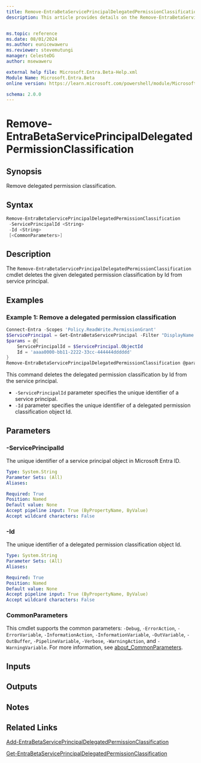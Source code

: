 ```yaml
---
title: Remove-EntraBetaServicePrincipalDelegatedPermissionClassification
description: This article provides details on the Remove-EntraBetaServicePrincipalDelegatedPermissionClassification command.


ms.topic: reference
ms.date: 08/01/2024
ms.author: eunicewaweru
ms.reviewer: stevemutungi
manager: CelesteDG
author: msewaweru

external help file: Microsoft.Entra.Beta-Help.xml
Module Name: Microsoft.Entra.Beta
online version: https://learn.microsoft.com/powershell/module/Microsoft.Entra.Beta/Remove-EntraBetaServicePrincipalDelegatedPermissionClassification

schema: 2.0.0
---
```


# Remove-EntraBetaServicePrincipalDelegatedPermissionClassification

## Synopsis

Remove delegated permission classification.

## Syntax

```powershell
Remove-EntraBetaServicePrincipalDelegatedPermissionClassification
 -ServicePrincipalId <String>
 -Id <String>
 [<CommonParameters>]
```

## Description

The `Remove-EntraBetaServicePrincipalDelegatedPermissionClassification` cmdlet deletes the given delegated permission classification by Id from service principal.

## Examples

### Example 1: Remove a delegated permission classification

```powershell
Connect-Entra -Scopes 'Policy.ReadWrite.PermissionGrant'
$ServicePrincipal = Get-EntraBetaServicePrincipal -Filter "DisplayName eq '<service-principal-display-name>'"
$params = @{
    ServicePrincipalId = $ServicePrincipal.ObjectId
    Id = 'aaaa0000-bb11-2222-33cc-444444dddddd'
}
Remove-EntraBetaServicePrincipalDelegatedPermissionClassification @params
```

This command deletes the delegated permission classification by Id from the service principal.

- `-ServicePrincipalId` parameter specifies the unique identifier of a service principal.
- `-Id` parameter specifies the unique identifier of a delegated permission classification object Id.

## Parameters

### -ServicePrincipalId

The unique identifier of a service principal object in Microsoft Entra ID.

```yaml
Type: System.String
Parameter Sets: (All)
Aliases:

Required: True
Position: Named
Default value: None
Accept pipeline input: True (ByPropertyName, ByValue)
Accept wildcard characters: False
```

### -Id

The unique identifier of a delegated permission classification object Id.

```yaml
Type: System.String
Parameter Sets: (All)
Aliases:

Required: True
Position: Named
Default value: None
Accept pipeline input: True (ByPropertyName, ByValue)
Accept wildcard characters: False
```

### CommonParameters

This cmdlet supports the common parameters: `-Debug`, `-ErrorAction`, `-ErrorVariable`, `-InformationAction`, `-InformationVariable`, `-OutVariable`, `-OutBuffer`, `-PipelineVariable`, `-Verbose`, `-WarningAction`, and `-WarningVariable`. For more information, see [about_CommonParameters](https://go.microsoft.com/fwlink/?LinkID=113216).

## Inputs

## Outputs

## Notes

## Related Links

[Add-EntraBetaServicePrincipalDelegatedPermissionClassification](Add-EntraBetaServicePrincipalDelegatedPermissionClassification.md)

[Get-EntraBetaServicePrincipalDelegatedPermissionClassification](Get-EntraBetaServicePrincipalDelegatedPermissionClassification.md)
